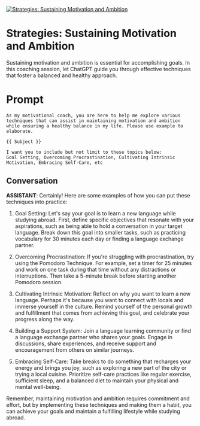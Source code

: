 
[![Strategies: Sustaining Motivation and Ambition](https://flow-prompt-covers.s3.us-west-1.amazonaws.com/icon/abstract/abs_5.png)]()
# Strategies: Sustaining Motivation and Ambition 
Sustaining motivation and ambition is essential for accomplishing goals. In this coaching session, let ChatGPT guide you through effective techniques that foster a balanced and healthy approach.

# Prompt

```
As my motivational coach, you are here to help me explore various techniques that can assist in maintaining motivation and ambition while ensuring a healthy balance in my life. Please use example to elaborate. 

{{ Subject }}

I want you to include but not limit to these topics below:
Goal Setting, Overcoming Procrastination, Cultivating Intrinsic Motivation, Embracing Self-Care, etc

```

## Conversation

**ASSISTANT**: Certainly! Here are some examples of how you can put these techniques into practice:



1. Goal Setting: Let's say your goal is to learn a new language while studying abroad. First, define specific objectives that resonate with your aspirations, such as being able to hold a conversation in your target language. Break down this goal into smaller tasks, such as practicing vocabulary for 30 minutes each day or finding a language exchange partner.



2. Overcoming Procrastination: If you're struggling with procrastination, try using the Pomodoro Technique. For example, set a timer for 25 minutes and work on one task during that time without any distractions or interruptions. Then take a 5-minute break before starting another Pomodoro session.



3. Cultivating Intrinsic Motivation: Reflect on why you want to learn a new language. Perhaps it's because you want to connect with locals and immerse yourself in the culture. Remind yourself of the personal growth and fulfillment that comes from achieving this goal, and celebrate your progress along the way.



4. Building a Support System: Join a language learning community or find a language exchange partner who shares your goals. Engage in discussions, share experiences, and receive support and encouragement from others on similar journeys.



5. Embracing Self-Care: Take breaks to do something that recharges your energy and brings you joy, such as exploring a new part of the city or trying a local cuisine. Prioritize self-care practices like regular exercise, sufficient sleep, and a balanced diet to maintain your physical and mental well-being. 



Remember, maintaining motivation and ambition requires commitment and effort, but by implementing these techniques and making them a habit, you can achieve your goals and maintain a fulfilling lifestyle while studying abroad.


